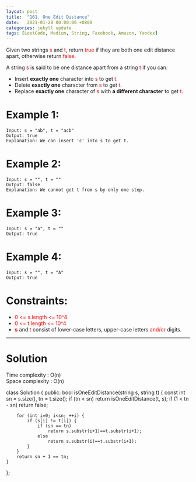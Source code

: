 ```yaml
---
layout: post
title:  "161. One Edit Distance"
date:   2021-01-28 00:00:00 +0800
categories: jekyll update
tags: [LeetCode, Medium, String, Facebook, Amazon, Yandex]
---
```

Given two strings <font color="red">s</font> and <font color="red">t</font>, return <font color="red">true</font> if they are both one edit distance apart, otherwise return <font color="red">false</font>.

A string <font color="red">s</font> is said to be one distance apart from a string <font color="red">t</font> if you can:

- Insert **exactly one** character into <font color="red">s</font> to get <font color="red">t</font>.
- Delete **exactly one** character from <font color="red">s</font> to get <font color="red">t</font>.
- Replace **exactly one** character of <font color="red">s</font> with **a different character** to get <font color="red">t</font>.

# Example 1:

	Input: s = "ab", t = "acb"
	Output: true
	Explanation: We can insert 'c' into s to get t.

# Example 2:

	Input: s = "", t = ""
	Output: false
	Explanation: We cannot get t from s by only one step.

# Example 3:

	Input: s = "a", t = ""
	Output: true

# Example 4:

	Input: s = "", t = "A"
	Output: true

# Constraints:

- <font color="red">0 <= s.length <= 10^4</font>
- <font color="red">0 <= t.length <= 10^4</font>
- **<font color="red">s</font>** and <font color="red">t</font> consist of lower-case letters, upper-case letters <font color="red">and/or</font> digits.

______________________  

# Solution  

Time complexity : O(n)  
Space complexity : O(n)  

class Solution {
public:
    bool isOneEditDistance(string s, string t) {
        const int sn = s.size(), tn = t.size();
        if (tn < sn) return isOneEditDistance(t, s);
        if (1 < tn - sn) return false;
        
        for (int i=0; i<sn; ++i) {
            if (s[i] != t[i]) {
                if (sn == tn)
                    return s.substr(i+1)==t.substr(i+1);
                else
                    return s.substr(i)==t.substr(i+1);
            }
        }
        return sn + 1 == tn;
    }
};